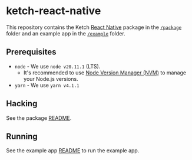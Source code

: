 # ketch-react-native

This repository contains the Ketch [React Native](https://reactnative.dev/) package in the [`/package`](/package/) folder and an example app in the [`/example`](/example/) folder.

## Prerequisites

- `node` - We use `node v20.11.1` (LTS).
  - It's recommended to use [Node Version Manager (NVM)](https://github.com/nvm-sh/nvm) to manage your Node.js versions.
- `yarn` - We use `yarn v4.1.1`

## Hacking

See the package [README](/package/README.md).

## Running

See the example app [README](/example/README.md) to run the example app.
